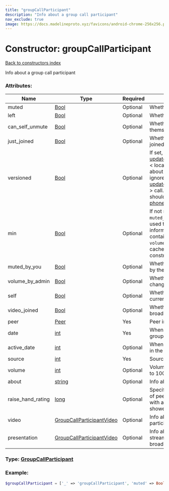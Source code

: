 ```yaml
---
title: "groupCallParticipant"
description: "Info about a group call participant"
nav_exclude: true
image: https://docs.madelineproto.xyz/favicons/android-chrome-256x256.png
---
```

# Constructor: groupCallParticipant  
[Back to constructors index](/API_docs/constructors/index.html)



Info about a group call participant

### Attributes:

| Name     |    Type       | Required | Description |
|----------|---------------|----------|-------------|
|muted|[Bool](/API_docs/types/Bool.html) | Optional|Whether the participant is muted|
|left|[Bool](/API_docs/types/Bool.html) | Optional|Whether the participant has left|
|can\_self\_unmute|[Bool](/API_docs/types/Bool.html) | Optional|Whether the participant can unmute themselves|
|just\_joined|[Bool](/API_docs/types/Bool.html) | Optional|Whether the participant has just joined|
|versioned|[Bool](/API_docs/types/Bool.html) | Optional|If set, and [updateGroupCallParticipants](../constructors/updateGroupCallParticipants.html).version &lt; locally stored call.version, info about this participant should be ignored. If (...), and [updateGroupCallParticipants](../constructors/updateGroupCallParticipants.html).version &gt; call.version+1, the participant list should be refetched using [phone.getGroupParticipants](../methods/phone.getGroupParticipants.html).|
|min|[Bool](/API_docs/types/Bool.html) | Optional|If not set, the `volume` and `muted_by_you` fields can be safely used to overwrite locally cached information; otherwise, `volume` will contain valid information only if `volume_by_admin` is set both in the cache and in the received constructor.|
|muted\_by\_you|[Bool](/API_docs/types/Bool.html) | Optional|Whether this participant was muted by the current user|
|volume\_by\_admin|[Bool](/API_docs/types/Bool.html) | Optional|Whether our volume can only changed by an admin|
|self|[Bool](/API_docs/types/Bool.html) | Optional|Whether this participant is the current user|
|video\_joined|[Bool](/API_docs/types/Bool.html) | Optional|Whether this participant is currently broadcasting video|
|peer|[Peer](/API_docs/types/Peer.html) | Yes|Peer information|
|date|[int](/API_docs/types/int.html) | Yes|When did this participant join the group call|
|active\_date|[int](/API_docs/types/int.html) | Optional|When was this participant last active in the group call|
|source|[int](/API_docs/types/int.html) | Yes|Source ID|
|volume|[int](/API_docs/types/int.html) | Optional|Volume, if not set the volume is set to 100%.|
|about|[string](/API_docs/types/string.html) | Optional|Info about this participant|
|raise\_hand\_rating|[long](/API_docs/types/long.html) | Optional|Specifies the UI visualization order of peers with raised hands: peers with a higher rating should be showed first in the list.|
|video|[GroupCallParticipantVideo](/API_docs/types/GroupCallParticipantVideo.html) | Optional|Info about the video stream the participant is currently broadcasting|
|presentation|[GroupCallParticipantVideo](/API_docs/types/GroupCallParticipantVideo.html) | Optional|Info about the screen sharing stream the participant is currently broadcasting|



### Type: [GroupCallParticipant](/API_docs/types/GroupCallParticipant.html)


### Example:

```php
$groupCallParticipant = ['_' => 'groupCallParticipant', 'muted' => Bool, 'left' => Bool, 'can_self_unmute' => Bool, 'just_joined' => Bool, 'versioned' => Bool, 'min' => Bool, 'muted_by_you' => Bool, 'volume_by_admin' => Bool, 'self' => Bool, 'video_joined' => Bool, 'peer' => Peer, 'date' => int, 'active_date' => int, 'source' => int, 'volume' => int, 'about' => 'string', 'raise_hand_rating' => long, 'video' => GroupCallParticipantVideo, 'presentation' => GroupCallParticipantVideo];
```  
